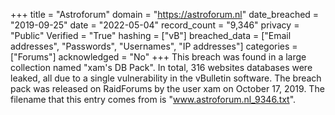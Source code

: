 +++
title = "Astroforum"
domain = "https://astroforum.nl"
date_breached = "2019-09-25"
date = "2022-05-04"
record_count = "9,346"
privacy = "Public"
Verified = "True"
hashing = ["vB"]
breached_data = ["Email addresses", "Passwords", "Usernames", "IP addresses"]
categories = ["Forums"]
acknowledged = "No"
+++
This breach was found in a large collection named "xam's DB Pack". In total, 316 websites databases were leaked, all due to a single vulnerability in the vBulletin software. The breach pack was released on RaidForums by the user xam on October 17, 2019. The filename that this entry comes from is "www.astroforum.nl_9346.txt".

